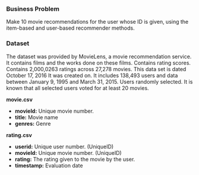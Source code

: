 ### Business Problem

Make 10 movie recommendations for the user whose ID is given, using the item-based and user-based recommender methods.

### Dataset

The dataset was provided by MovieLens, a movie recommendation service. It contains films and the works done on these films.
Contains rating scores. Contains 2,000,0263 ratings across 27,278 movies. This data set is dated October 17, 2016
It was created on. It includes 138,493 users and data between January 9, 1995 and March 31, 2015. Users
randomly selected. It is known that all selected users voted for at least 20 movies.

**movie.csv**
- **movieId:** Unique movie number.
- **title:** Movie name
- **genres:** Genre

**rating.csv**
- **userid:** Unique user number. (UniqueID)
- **movieId:** Unique movie number. (UniqueID)
- **rating:** The rating given to the movie by the user.
- **timestamp:** Evaluation date
